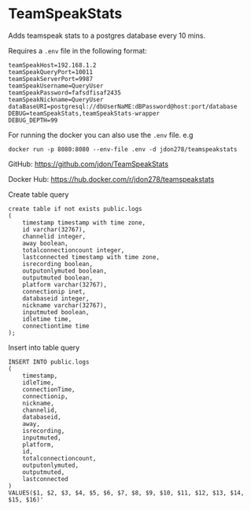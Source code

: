 # TeamSpeakStats

Adds teamspeak stats to a postgres database every 10 mins.

Requires a `.env` file in the following format:

```
teamSpeakHost=192.168.1.2
teamSpeakQueryPort=10011
teamSpeakServerPort=9987
teamSpeakUsername=QueryUser
teamSpeakPassword=fafsdfisaf2435
teamSpeakNickname=QueryUser
dataBaseURI=postgresql://dbUserNaME:dBPassword@host:port/database
DEBUG=teamSpeakStats,teamSpeakStats-wrapper
DEBUG_DEPTH=99
```

For running the docker you can also use the `.env` file. e.g

`docker run -p 8080:8080 --env-file .env -d jdon278/teamspeakstats`

GitHub: https://github.com/jdon/TeamSpeakStats

Docker Hub: https://hub.docker.com/r/jdon278/teamspeakstats

Create table query

```
create table if not exists public.logs
(
	timestamp timestamp with time zone,
	id varchar(32767),
	channelid integer,
	away boolean,
	totalconnectioncount integer,
	lastconnected timestamp with time zone,
	isrecording boolean,
	outputonlymuted boolean,
	outputmuted boolean,
	platform varchar(32767),
	connectionip inet,
	databaseid integer,
	nickname varchar(32767),
	inputmuted boolean,
	idletime time,
	connectiontime time
);
```

Insert into table query

```
INSERT INTO public.logs
(
	timestamp,
	idleTime,
	connectionTime,
	connectionip,
	nickname,
	channelid,
	databaseid,
	away,
	isrecording,
	inputmuted,
	platform,
	id,
	totalconnectioncount,
	outputonlymuted,
	outputmuted,
	lastconnected
)
VALUES($1, $2, $3, $4, $5, $6, $7, $8, $9, $10, $11, $12, $13, $14, $15, $16)'
```
